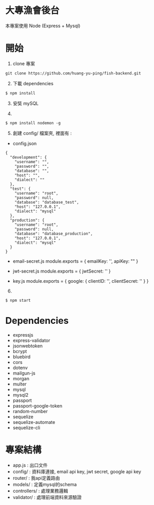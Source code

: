# 大專漁會後台
本專案使用 Node (Express + Mysql)

# 開始

1. clone 專案
```
git clone https://github.com/huang-yu-ping/fish-backend.git
```

2. 下載 dependencies
```
$ npm install
```

3. 安奘 mySQL

4. 
```
$ npm install nodemon -g
```

5. 創建 config/ 檔案夾, 裡面有 :
- config.json
```
{
  "development": {
    "username": "",
    "password": "",
    "database": "",
    "host": "",
    "dialect": ""
  },
  "test": {
    "username": "root",
    "password": null,
    "database": "database_test",
    "host": "127.0.0.1",
    "dialect": "mysql"
  },
  "production": {
    "username": "root",
    "password": null,
    "database": "database_production",
    "host": "127.0.0.1",
    "dialect": "mysql"
  }
}
``` 

- email-secret.js
module.exports = {
    emailKey: '',
    apiKey: ""
}

- jwt-secret.js
module.exports = {
    jwtSecret: ''
}

- key.js
module.exports = {
    google: {
        clientID: '',
        clientSecret: ''
    }
}

6. 
```
$ npm start
```

# Dependencies

- expressjs
- express-validator
- jsonwebtoken
- bcrypt 
- bluebird
- cors
- dotenv
- mailgun-js
- morgan
- multer
- mysql
- mysql2
- passport
- passport-google-token
- random-number
- sequelize
- sequelize-automate
- sequelize-cli

# 專案結構

- app.js : 出口文件
- config/ : 資料庫連接, email api key, jwt secret, google api key
- router/ : 我api定義路由
- models/ : 定義mysql的schema
- controllers/ : 處理業務邏輯
- validator/ : 處理前端資料來源驗證





